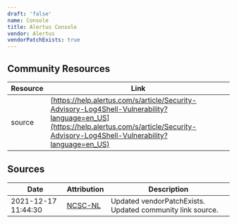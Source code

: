 ```yaml
---
draft: 'false'
name: Console
title: Alertus Console
vendor: Alertus
vendorPatchExists: true
---
```



## Community Resources
| Resource | Link |
| --- | --- |
| source | [https://help.alertus.com/s/article/Security-Advisory-Log4Shell-Vulnerability?language=en_US](https://help.alertus.com/s/article/Security-Advisory-Log4Shell-Vulnerability?language=en_US) |


## Sources
| Date | Attribution | Description |
| --- | --- | --- |
| 2021-12-17 11:44:30 | [NCSC-NL](https://github.com/NCSC-NL/log4shell/blob/main/software/README.md) | Updated vendorPatchExists. Updated community link source.  |
